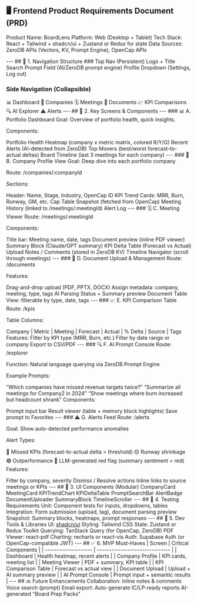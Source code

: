## 🖥️ **Frontend Product Requirements Document (PRD)**
Product Name: BoardLens
Platform: Web (Desktop + Tablet)
Tech Stack: React + Tailwind + shadcn/ui + Zustand or Redux for state
Data Sources: ZeroDB APIs (Vectors, KV, Prompt Engine), OpenCap APIs

--- ## 🧭 1. Navigation Structure ### Top Nav (Persistent)
Logo + Title
Search Prompt Field (AI/ZeroDB prompt engine)
Profile Dropdown (Settings, Log out)
### Side Navigation (Collapsible)
📊 Dashboard
🏢 Companies
🗓 Meetings
📁 Documents
📈 KPI Comparisons
🔍 AI Explorer
⚠️ Alerts
--- ## 🧱 2. Key Screens & Components --- ### 📊 A. Portfolio Dashboard
Goal: Overview of portfolio health, quick insights.

Components:

Portfolio Health Heatmap (company x metric matrix, colored R/Y/G)
Recent Alerts (AI-detected from ZeroDB)
Top Movers (best/worst forecast-to-actual deltas)
Board Timeline (last 3 meetings for each company)
--- ### 🏢 B. Company Profile View
Goal: Deep dive into each portfolio company

Route: /companies/:companyId

Sections:

Header: Name, Stage, Industry, OpenCap ID
KPI Trend Cards: MRR, Burn, Runway, GM, etc.
Cap Table Snapshot (fetched from OpenCap)
Meeting History (linked to /meetings/:meetingId)
Alert Log
--- ### 🗓 C. Meeting Viewer
Route: /meetings/:meetingId

Components:

Title bar: Meeting name, date, tags
Document preview (inline PDF viewer)
Summary Block (Claude/GPT summary)
KPI Delta Table (Forecast vs Actual)
Upload Notes / Comments (stored in ZeroDB KV)
Timeline Navigator (scroll through meetings)
--- ### 📁 D. Document Upload & Management
Route: /documents

Features:

Drag-and-drop upload (PDF, PPTX, DOCX)
Assign metadata: company, meeting, type, tags
AI Parsing Status + Summary preview
Document Table View: filterable by type, date, tags
--- ### 📈 E. KPI Comparison Table
Route: /kpis

Table Columns:

Company | Metric | Meeting | Forecast | Actual | % Delta | Source | Tags Features:
Filter by KPI type (MRR, Burn, etc.)
Filter by date range or company
Export to CSV/PDF
--- ### 🔍 F. AI Prompt Console
Route: /explorer

Function: Natural language querying via ZeroDB Prompt Engine

Example Prompts:

“Which companies have missed revenue targets twice?”
“Summarize all meetings for Company2 in 2024”
“Show meetings where burn increased but headcount shrank”
Components:

Prompt input bar
Result viewer (table + memory block highlights)
Save prompt to Favorites
--- ### ⚠️ G. Alerts Feed
Route: /alerts

Goal: Show auto-detected performance anomalies

Alert Types:

🔴 Missed KPIs (forecast-to-actual delta > threshold)
🟡 Runway shrinkage
🟢 Outperformance
🧠 LLM-generated red flag (summary sentiment = red)
Features:

Filter by company, severity
Dismiss / Resolve actions
Inline links to source meetings or KPIs
--- ## 🧩 3. UI Components (Modular)
CompanyCard
MeetingCard
KPITrendChart
KPIDeltaTable
PromptSearchBar
AlertBadge
DocumentUploader
SummaryBlock
TimelineScroller
--- ## 🧪 4. Testing Requirements
Unit: Component tests for inputs, dropdowns, tables
Integration: Form submission (upload, tag), document parsing preview
Snapshot: Summary blocks, heatmaps, prompt responses
--- ## 🧰 5. Dev Tools & Libraries
UI: [shadcn/ui](https://ui.shadcn.com)
Styling: Tailwind CSS
State: Zustand or Redux Toolkit
Querying: TanStack Query (for OpenCap, ZeroDB)
PDF Viewer: react-pdf
Charting: recharts or react-vis
Auth: Supabase Auth (or OpenCap-compatible JWT)
--- ## ✅ 6. MVP Must-Haves | Screen | Critical Components | | -------------------- | ------------------------------- | | Dashboard | Health heatmap, recent alerts | | Company Profile | KPI cards, meeting list | | Meeting Viewer | PDF + summary, KPI table | | KPI Comparison Table | Forecast vs actual view | | Document Upload | Upload + AI summary preview | | AI Prompt Console | Prompt input + semantic results | --- ## 🔜 Future Enhancements
Collaboration: Inline notes & comments
Voice search (prompt)
Email export: Auto-generate IC/LP-ready reports
AI-generated "Board Prep Packs"
